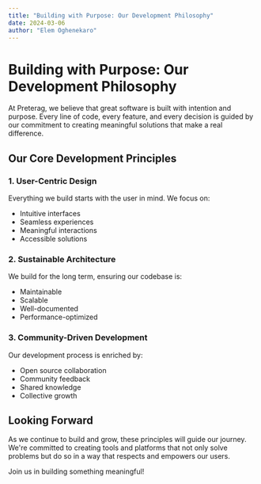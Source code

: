 ```yaml
---
title: "Building with Purpose: Our Development Philosophy"
date: 2024-03-06
author: "Elem Oghenekaro"
---
```


# Building with Purpose: Our Development Philosophy

At Preterag, we believe that great software is built with intention and purpose. Every line of code, every feature, and every decision is guided by our commitment to creating meaningful solutions that make a real difference.

## Our Core Development Principles

### 1. User-Centric Design

Everything we build starts with the user in mind. We focus on:
- Intuitive interfaces
- Seamless experiences
- Meaningful interactions
- Accessible solutions

### 2. Sustainable Architecture

We build for the long term, ensuring our codebase is:
- Maintainable
- Scalable
- Well-documented
- Performance-optimized

### 3. Community-Driven Development

Our development process is enriched by:
- Open source collaboration
- Community feedback
- Shared knowledge
- Collective growth

## Looking Forward

As we continue to build and grow, these principles will guide our journey. We're committed to creating tools and platforms that not only solve problems but do so in a way that respects and empowers our users.

Join us in building something meaningful! 